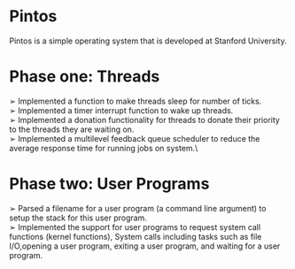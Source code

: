 # Pintos
Pintos is a simple operating system that is developed at Stanford University.
# Phase one: Threads
➢ Implemented a function to make threads sleep for number of ticks.\
➢ Implemented a timer interrupt function to wake up threads.\
➢ Implemented a donation functionality for threads to donate their priority to the threads they are waiting on.\
➢ Implemented a multilevel feedback queue scheduler to reduce the average response time for running jobs on system.\
# Phase two: User Programs
➢ Parsed a filename for a user program (a command line argument) to setup the stack for this user program.\
➢ Implemented the support for user programs to request system call functions (kernel functions), System calls including tasks such as file
I/O,opening a user program, exiting a user program, and waiting for a user program.
